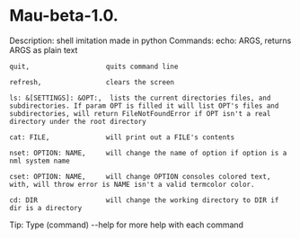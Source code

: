 # Mau-beta-1.0.
Description:
  shell imitation made in python
Commands:
    echo: ARGS,             returns ARGS as plain text

    quit,                   quits command line

    refresh,                clears the screen

    ls: &[SETTINGS]: &OPT:,  lists the current directories files, and subdirectories. If param OPT is filled it will list OPT's files and subdirectories, will return FileNotFoundError if OPT isn't a real directory under the root directory

    cat: FILE,              will print out a FILE's contents

    nset: OPTION: NAME,     will change the name of option if option is a nml system name

    cset: OPTION: NAME,     will change OPTION consoles colored text, with, will throw error is NAME isn't a valid termcolor color.

    cd: DIR                 will change the working directory to DIR if dir is a directory
Tip:
    Type (command) --help for more help with each command
